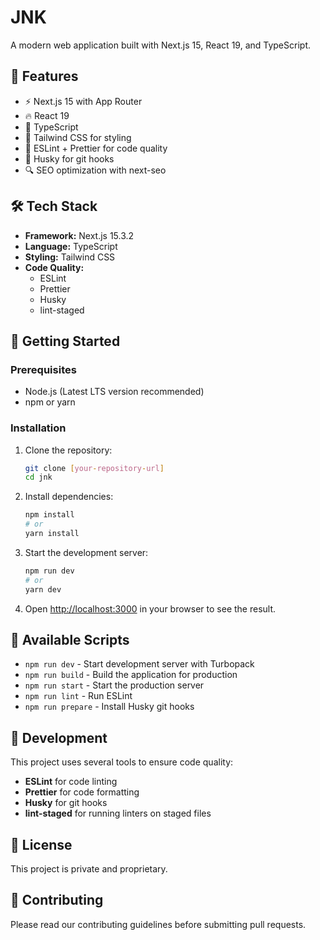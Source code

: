 # JNK

A modern web application built with Next.js 15, React 19, and TypeScript.

## 🚀 Features

- ⚡️ Next.js 15 with App Router
- 🔥 React 19
- 💎 TypeScript
- 🎨 Tailwind CSS for styling
- 📝 ESLint + Prettier for code quality
- 🐶 Husky for git hooks
- 🔍 SEO optimization with next-seo

## 🛠️ Tech Stack

- **Framework:** Next.js 15.3.2
- **Language:** TypeScript
- **Styling:** Tailwind CSS
- **Code Quality:**
  - ESLint
  - Prettier
  - Husky
  - lint-staged

## 🏁 Getting Started

### Prerequisites

- Node.js (Latest LTS version recommended)
- npm or yarn

### Installation

1. Clone the repository:
   ```bash
   git clone [your-repository-url]
   cd jnk
   ```

2. Install dependencies:
   ```bash
   npm install
   # or
   yarn install
   ```

3. Start the development server:
   ```bash
   npm run dev
   # or
   yarn dev
   ```

4. Open [http://localhost:3000](http://localhost:3000) in your browser to see the result.

## 📝 Available Scripts

- `npm run dev` - Start development server with Turbopack
- `npm run build` - Build the application for production
- `npm run start` - Start the production server
- `npm run lint` - Run ESLint
- `npm run prepare` - Install Husky git hooks

## 🔧 Development

This project uses several tools to ensure code quality:

- **ESLint** for code linting
- **Prettier** for code formatting
- **Husky** for git hooks
- **lint-staged** for running linters on staged files

## 📄 License

This project is private and proprietary.

## 👥 Contributing

Please read our contributing guidelines before submitting pull requests.
